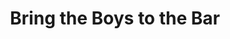 ---
abv: 7.0%
alt:
availability: Keg
bitterness: 
description: Mango, lactose, and a touch of vanilla. 7% ABV and super smooth.
gravity: 
hops: 
ibu: 42
img: bring-the-boys-to-the-bar.jpg
layout: beer
malt: 
modal-id: bring-the-boys-to-the-bar
title: Bring the Boys to the Bar
on-tap: yup
sourness: 
style: Hazy IPA Aged on Mangoes
---